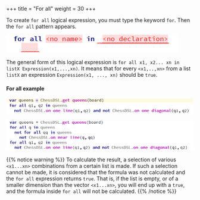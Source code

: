 +++
title = "For all"
weight = 30
+++

To create `for all` logical expression, you must type the keyword `for`. Then the `for all` pattern appears.

![for all](for.png)

The general form of this logical expression is `for all x1, x2... xn in listX Expression(x1,...,xn)`. It means that for every `<x1,..,xn>` from a list `listX` an expression `Expression(x1, ..., xn)` should be `true`.

#### For all example

![for all example1](for-example1.png)

![for all example2](for-example2.png)

{{% notice warning %}}
To calculate the result, a selection of various `<x1...xn>` combinations from a certain list is made. If such a selection cannot be made, it is considered that the formula was not calculated and the `for all` expression returns `true`. That is, if the list is empty, or of a smaller dimension than the vector `<x1...xn>`, you will end up with a `true`, and the formula inside `for all` will not be calculated.
{{% /notice %}}
